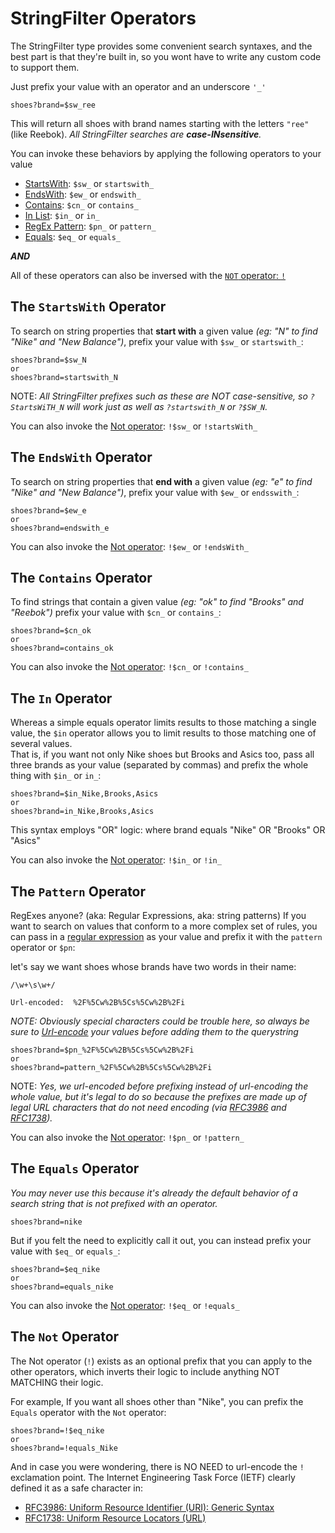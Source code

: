 # StringFilter Operators


The StringFilter type provides some convenient search syntaxes, and the best part is that they're built in, so you wont have to write any custom code to support them. 

Just prefix your value with an operator and an underscore `'_'` 

```url
shoes?brand=$sw_ree
```

This will return all shoes with brand names starting with the letters `"ree"` (like Reebok).    *All StringFilter searches are ***case-INsensitive***.*

You can invoke these behaviors by applying the following operators to your value 
* [StartsWith](#StartsWith): `$sw_` or `startswith_`
* [EndsWith](#EndsWith): `$ew_` or `endswith_`
* [Contains](#Contains): `$cn_` or `contains_`
* [In List](#In): `$in_` or `in_`
* [RegEx Pattern](#Pattern): `$pn_` or `pattern_`
* [Equals](#Equals): `$eq_` or `equals_`

***AND***

All of these operators can also be inversed with the [`NOT` operator: `!`](#Not) 

## <a name='StartsWith'></a> The `StartsWith` Operator
To search on string properties that **start with** a given value *(eg: "N" to find "Nike" and "New Balance")*, prefix your value with `$sw_` or `startswith_`:
```url
shoes?brand=$sw_N
or
shoes?brand=startswith_N
``` 

NOTE:  *All StringFilter prefixes such as these are NOT case-sensitive, so `?StartsWiTH_N` will work just as well as `?startswith_N` or `?$SW_N`.*

You can also invoke the [Not operator](#Not): `!$sw_` or `!startsWith_`

## <a name='EndsWith'></a> The `EndsWith` Operator

To search on string properties that **end with** a given value *(eg: "e" to find "Nike" and "New Balance")*, prefix your value with `$ew_` or `endsswith_`:
```url
shoes?brand=$ew_e
or
shoes?brand=endswith_e
``` 

You can also invoke the [Not operator](#Not): `!$ew_` or `!endsWith_`

## <a name='Contains'></a> The `Contains` Operator

To find strings that contain a given value *(eg: "ok" to find "Brooks" and "Reebok")* prefix your value with `$cn_` or `contains_`:
```url
shoes?brand=$cn_ok
or
shoes?brand=contains_ok
```

You can also invoke the [Not operator](#Not): `!$cn_` or `!contains_`

## <a name='In'></a> The `In` Operator

Whereas a simple equals operator limits results to those matching a single value, the `$in` operator allows you to limit results to those matching one of several values.  
That is, if you want not only Nike shoes but Brooks and Asics too, pass all three brands as your value (separated by commas) and prefix the whole thing with `$in_` or `in_`: 

```url
shoes?brand=$in_Nike,Brooks,Asics
or
shoes?brand=in_Nike,Brooks,Asics
```

This syntax employs "OR" logic:  where brand equals "Nike" OR "Brooks" OR "Asics" 

You can also invoke the [Not operator](#Not): `!$in_` or `!in_`


## <a name="Pattern"></a> The `Pattern` Operator

RegExes anyone? (aka: Regular Expressions, aka: string patterns)  If you want to search on values that conform to a more complex set of rules, you can pass in a [regular expression](https://regexr.com/) as your value and prefix it with the `pattern` operator or `$pn`:

let's say we want shoes whose brands have two words in their name:

```RegExp
/\w+\s\w+/   
```

```
Url-encoded:  %2F%5Cw%2B%5Cs%5Cw%2B%2Fi
```


*NOTE: Obviously special characters could be trouble here, so always be sure to [Url-encode](https://meyerweb.com/eric/tools/dencoder/) your values before adding them to the querystring*

```url
shoes?brand=$pn_%2F%5Cw%2B%5Cs%5Cw%2B%2Fi
or
shoes?brand=pattern_%2F%5Cw%2B%5Cs%5Cw%2B%2Fi
```

NOTE:  *Yes, we url-encoded before prefixing instead of url-encoding the whole value, but it's legal to do so because the prefixes are made up of legal URL characters that do not need encoding (via [RFC3986](https://www.ietf.org/rfc/rfc3986.txt) and [RFC1738](https://www.ietf.org/rfc/rfc1738.txt)).*

You can also invoke the [Not operator](#Not):  `!$pn_` or `!pattern_`

## <a name='Equals'></a> The `Equals` Operator

*You may never use this because it's already the default behavior of a search string that is not prefixed with an operator.*

```
shoes?brand=nike
```

But if you felt the need to explicitly call it out, you can instead prefix your value with `$eq_` or `equals_`:
```url
shoes?brand=$eq_nike
or
shoes?brand=equals_nike
``` 

You can also invoke the [Not operator](#Not):  `!$eq_` or `!equals_`

## <a name='Not'></a> The `Not` Operator

The Not operator (`!`) exists as an optional prefix that you can apply to the other operators, which inverts their logic to include anything NOT MATCHING their logic.

For example, If you want all shoes other than "Nike", you can prefix the `Equals` operator with the `Not` operator:

```url
shoes?brand=!$eq_nike
or
shoes?brand=!equals_Nike
```

And in case you were wondering, there is NO NEED to url-encode the `!` exclamation point.  The Internet Engineering Task Force (IETF) clearly defined it as a safe character in:
* [RFC3986: Uniform Resource Identifier (URI): Generic Syntax](https://www.ietf.org/rfc/rfc3986.txt)
* [RFC1738: Uniform Resource Locators (URL)](https://www.ietf.org/rfc/rfc1738.txt)
 
